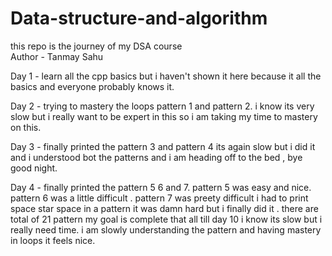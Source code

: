# Data-structure-and-algorithm
this repo is the journey of my DSA course
<br>
Author - Tanmay Sahu

Day 1 - learn all the cpp basics but i haven't shown it here because it all the basics and everyone probably knows it.

Day 2 - trying to mastery the loops pattern 1 and pattern 2. i know its very slow but i really want to be expert in this so i am taking my time to mastery on this.

Day 3 - finally printed the pattern 3 and pattern 4 its again slow but i did it and i understood bot the patterns and i am heading off to the bed , bye good night.

Day 4 - finally printed the pattern 5 6 and 7. pattern 5 was easy and nice. pattern 6 was a little difficult . pattern 7 was preety difficult i had to print space star space in a pattern it was damn hard but i finally did it . there are total of 21 pattern my goal is complete that all till day 10 i know its slow but i really need time. i am slowly understanding the pattern and having mastery in loops it feels nice.
